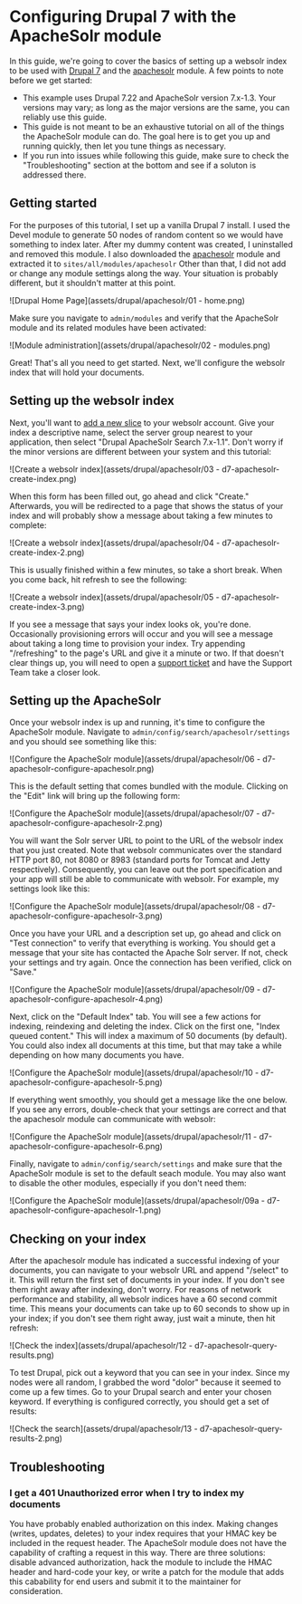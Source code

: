 # Configuring Drupal 7 with the ApacheSolr module

In this guide, we're going to cover the basics of setting up a websolr index to be used with [Drupal 7](https://drupal.org/drupal-7.22-release-notes) and the [apachesolr](https://drupal.org/project/apachesolr) module. A few points to note before we get started:

- This example uses Drupal 7.22 and ApacheSolr version 7.x-1.3. Your versions may vary; as long as the major versions are the same, you can reliably use this guide.
- This guide is not meant to be an exhaustive tutorial on all of the things the ApacheSolr module can do. The goal here is to get you up and running quickly, then let you tune things as necessary.
- If you run into issues while following this guide, make sure to check the "Troubleshooting" section at the bottom and see if a soluton is addressed there.


## Getting started

For the purposes of this tutorial, I set up a vanilla Drupal 7 install. I used the Devel module to generate 50 nodes of random content so we would have something to index later. After my dummy content was created, I uninstalled and removed this module. I also downloaded the [apachesolr](https://drupal.org/project/apachesolr) module and extracted it to `sites/all/modules/apachesolr` Other than that, I did not add or change any module settings along the way. Your situation is probably different, but it shouldn't matter at this point.

![Drupal Home Page](assets/drupal/apachesolr/01 - home.png)

Make sure you navigate to `admin/modules` and verify that the ApacheSolr module and its related modules have been activated:

![Module administration](assets/drupal/apachesolr/02 - modules.png)

Great! That's all you need to get started. Next, we'll configure the websolr index that will hold your documents.


## Setting up the websolr index

Next, you'll want to [add a new slice](https://websolr.com/slices/new) to your websolr account. Give your index a descriptive name, select the server group nearest to your application, then select "Drupal ApacheSolr Search 7.x-1.1". Don't worry if the minor versions are different between your system and this tutorial:

![Create a websolr index](assets/drupal/apachesolr/03 - d7-apachesolr-create-index.png)

When this form has been filled out, go ahead and click "Create." Afterwards, you will be redirected to a page that shows the status of your index and will probably show a message about taking a few minutes to complete:

![Create a websolr index](assets/drupal/apachesolr/04 - d7-apachesolr-create-index-2.png)

This is usually finished within a few minutes, so take a short break. When you come back, hit refresh to see the following:

![Create a websolr index](assets/drupal/apachesolr/05 - d7-apachesolr-create-index-3.png)

If you see a message that says your index looks ok, you're done. Occasionally provisioning errors will occur and you will see a message about taking a long time to provision your index. Try appending "/refreshing" to the page's URL and give it a minute or two. If that doesn't clear things up, you will need to open a [support ticket](http://help.websolr.com) and have the Support Team take a closer look.


## Setting up the ApacheSolr

Once your websolr index is up and running, it's time to configure the ApacheSolr module. Navigate to `admin/config/search/apachesolr/settings` and you should see something like this:

![Configure the ApacheSolr module](assets/drupal/apachesolr/06 - d7-apachesolr-configure-apachesolr.png)

This is the default setting that comes bundled with the module. Clicking on the "Edit" link will bring up the following form:

![Configure the ApacheSolr module](assets/drupal/apachesolr/07 - d7-apachesolr-configure-apachesolr-2.png)

You will want the Solr server URL to point to the URL of the websolr index that you just created. Note that websolr communicates over the standard HTTP port 80, not 8080 or 8983 (standard ports for Tomcat and Jetty respectively). Consequently, you can leave out the port specification and your app will still be able to communicate with websolr. For example, my settings look like this:

![Configure the ApacheSolr module](assets/drupal/apachesolr/08 - d7-apachesolr-configure-apachesolr-3.png)

Once you have your URL and a description set up, go ahead and click on "Test connection" to verify that everything is working. You should get a message that your site has contacted the Apache Solr server. If not, check your settings and try again. Once the connection has been verified, click on "Save."

![Configure the ApacheSolr module](assets/drupal/apachesolr/09 - d7-apachesolr-configure-apachesolr-4.png)

Next, click on the "Default Index" tab. You will see a few actions for indexing, reindexing and deleting the index. Click on the first one, "Index queued content." This will index a maximum of 50 documents (by default). You could also index all documents at this time, but that may take a while depending on how many documents you have.

![Configure the ApacheSolr module](assets/drupal/apachesolr/10 - d7-apachesolr-configure-apachesolr-5.png)

If everything went smoothly, you should get a message like the one below. If you see any errors, double-check that your settings are correct and that the apachesolr module can communicate with websolr:

![Configure the ApacheSolr module](assets/drupal/apachesolr/11 - d7-apachesolr-configure-apachesolr-6.png)

Finally, navigate to `admin/config/search/settings` and make sure that the ApacheSolr module is set to the default seach module. You may also want to disable the other modules, especially if you don't need them:

![Configure the ApacheSolr module](assets/drupal/apachesolr/09a - d7-apachesolr-configure-apachesolr-1.png)


## Checking on your index

After the apachesolr module has indicated a successful indexing of your documents, you can navigate to your websolr URL and append "/select" to it. This will return the first set of documents in your index. If you don't see them right away after indexing, don't worry. For reasons of network performance and stability, all websolr indices have a 60 second commit time. This means your documents can take up to 60 seconds to show up in your index; if you don't see them right away, just wait a minute, then hit refresh:

![Check the index](assets/drupal/apachesolr/12 - d7-apachesolr-query-results.png)

To test Drupal, pick out a keyword that you can see in your index. Since my nodes were all random, I grabbed the word "dolor" because it seemed to come up a few times. Go to your Drupal search and enter your chosen keyword. If everything is configured correctly, you should get a set of results:

![Check the search](assets/drupal/apachesolr/13 - d7-apachesolr-query-results-2.png)


## Troubleshooting

### I get a 401 Unauthorized error when I try to index my documents ###

You have probably enabled authorization on this index. Making changes (writes, updates, deletes) to your index requires that your HMAC key be included in the request header. The ApacheSolr module does not have the capability of crafting a request in this way. There are three solutions: disable advanced authorization, hack the module to include the HMAC header and hard-code your key, or write a patch for the module that adds this cabability for end users and submit it to the maintainer for consideration.